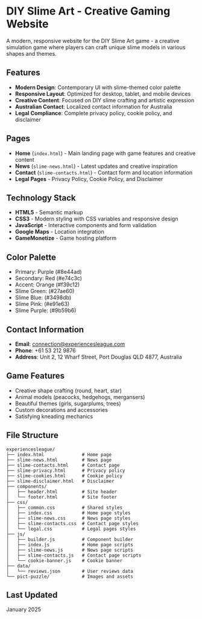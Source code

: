 # DIY Slime Art - Creative Gaming Website

A modern, responsive website for the DIY Slime Art game - a creative simulation game where players can craft unique slime models in various shapes and themes.

## Features

- **Modern Design**: Contemporary UI with slime-themed color palette
- **Responsive Layout**: Optimized for desktop, tablet, and mobile devices
- **Creative Content**: Focused on DIY slime crafting and artistic expression
- **Australian Contact**: Localized contact information for Australia
- **Legal Compliance**: Complete privacy policy, cookie policy, and disclaimer

## Pages

- **Home** (`index.html`) - Main landing page with game features and creative content
- **News** (`slime-news.html`) - Latest updates and creative inspiration
- **Contact** (`slime-contacts.html`) - Contact form and location information
- **Legal Pages** - Privacy Policy, Cookie Policy, and Disclaimer

## Technology Stack

- **HTML5** - Semantic markup
- **CSS3** - Modern styling with CSS variables and responsive design
- **JavaScript** - Interactive components and form validation
- **Google Maps** - Location integration
- **GameMonetize** - Game hosting platform

## Color Palette

- Primary: Purple (#8e44ad)
- Secondary: Red (#e74c3c)
- Accent: Orange (#f39c12)
- Slime Green: (#27ae60)
- Slime Blue: (#3498db)
- Slime Pink: (#e91e63)
- Slime Purple: (#9b59b6)

## Contact Information

- **Email**: connection@experiencesleague.com
- **Phone**: +61 53 212 9876
- **Address**: Unit 2, 12 Wharf Street, Port Douglas QLD 4877, Australia

## Game Features

- Creative shape crafting (round, heart, star)
- Animal models (peacocks, hedgehogs, mergansers)
- Beautiful themes (girls, sugarplums, trees)
- Custom decorations and accessories
- Satisfying kneading mechanics

## File Structure

```
experiencesleague/
├── index.html              # Home page
├── slime-news.html         # News page
├── slime-contacts.html     # Contact page
├── slime-privacy.html      # Privacy policy
├── slime-cookies.html      # Cookie policy
├── slime-disclaimer.html   # Disclaimer
├── components/
│   ├── header.html         # Site header
│   └── footer.html         # Site footer
├── css/
│   ├── common.css          # Shared styles
│   ├── index.css           # Home page styles
│   ├── slime-news.css      # News page styles
│   ├── slime-contacts.css  # Contact page styles
│   └── legal.css           # Legal pages styles
├── js/
│   ├── builder.js          # Component builder
│   ├── index.js            # Home page scripts
│   ├── slime-news.js       # News page scripts
│   ├── slime-contacts.js   # Contact page scripts
│   └── cookie-banner.js    # Cookie banner
├── data/
│   └── reviews.json        # User reviews data
└── pict-puzzle/            # Images and assets
```

## Last Updated

January 2025
